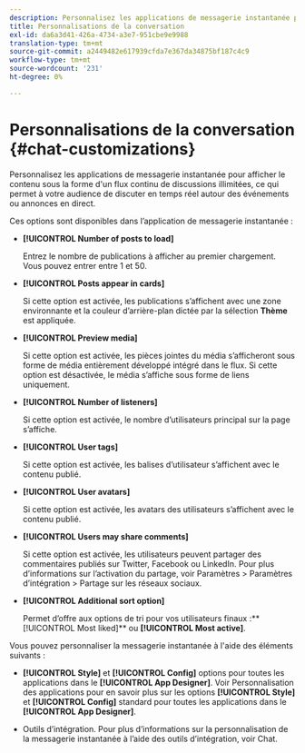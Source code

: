 ```yaml
---
description: Personnalisez les applications de messagerie instantanée pour afficher le contenu sous la forme d'un flux continu de discussions illimitées, ce qui permet à votre audience de discuter en temps réel autour des événements ou annonces en direct.
title: Personnalisations de la conversation
exl-id: da6a3d41-426a-4734-a3e7-951cbe9e9988
translation-type: tm+mt
source-git-commit: a2449482e617939cfda7e367da34875bf187c4c9
workflow-type: tm+mt
source-wordcount: '231'
ht-degree: 0%

---
```


# Personnalisations de la conversation {#chat-customizations}

Personnalisez les applications de messagerie instantanée pour afficher le contenu sous la forme d&#39;un flux continu de discussions illimitées, ce qui permet à votre audience de discuter en temps réel autour des événements ou annonces en direct.



Ces options sont disponibles dans l’application de messagerie instantanée :

* **[!UICONTROL Number of posts to load]**

   Entrez le nombre de publications à afficher au premier chargement. Vous pouvez entrer entre 1 et 50.

* **[!UICONTROL Posts appear in cards]**

   Si cette option est activée, les publications s’affichent avec une zone environnante et la couleur d’arrière-plan dictée par la sélection **Thème** est appliquée.

* **[!UICONTROL Preview media]**

   Si cette option est activée, les pièces jointes du média s’afficheront sous forme de média entièrement développé intégré dans le flux. Si cette option est désactivée, le média s’affiche sous forme de liens uniquement.

* **[!UICONTROL Number of listeners]**

   Si cette option est activée, le nombre d’utilisateurs principal sur la page s’affiche.

* **[!UICONTROL User tags]**

   Si cette option est activée, les balises d’utilisateur s’affichent avec le contenu publié.

* **[!UICONTROL User avatars]**

   Si cette option est activée, les avatars des utilisateurs s’affichent avec le contenu publié.

* **[!UICONTROL Users may share comments]**

   Si cette option est activée, les utilisateurs peuvent partager des commentaires publiés sur Twitter, Facebook ou LinkedIn. Pour plus d’informations sur l’activation du partage, voir Paramètres > Paramètres d’intégration > Partage sur les réseaux sociaux.

* **[!UICONTROL Additional sort option]**

   Permet d’offre aux options de tri pour vos utilisateurs finaux :** [!UICONTROL Most liked]** ou **[!UICONTROL Most active]**.

Vous pouvez personnaliser la messagerie instantanée à l&#39;aide des éléments suivants :

* **[!UICONTROL Style]** et  **[!UICONTROL Config]** options pour toutes les applications dans le  **[!UICONTROL App Designer]**. Voir Personnalisation des applications pour en savoir plus sur les options **[!UICONTROL Style]** et **[!UICONTROL Config]** standard pour toutes les applications dans le **[!UICONTROL App Designer]**.

* Outils d’intégration. Pour plus d’informations sur la personnalisation de la messagerie instantanée à l’aide des outils d’intégration, voir Chat.
